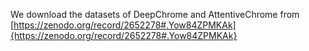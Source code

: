 We download the datasets of DeepChrome and AttentiveChrome from [https://zenodo.org/record/2652278#.Yow84ZPMKAk]{https://zenodo.org/record/2652278#.Yow84ZPMKAk}
